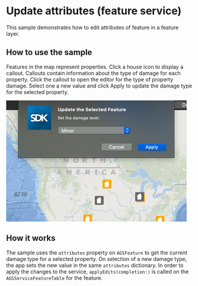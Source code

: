 # Update attributes (feature service)

This sample demonstrates how to edit attributes of feature in a feature layer.

## How to use the sample

Features in the map represent properties. Click a house icon to display a callout. Callouts contain information about the type of damage for each property. Click the callout to open the editor for the type of property damage. Select one a new value and click Apply to update the damage type for the selected property.

![](image1.png)

## How it works

The sample uses the `attributes` property on `AGSFeature` to get the current damage type for a selected property. On selection of a new damage type, the app sets the new value in the same  `attributes` dictionary. In order to apply the changes to the service, `applyEdits(completion:)` is called on the `AGSServiceFeatureTable` for the feature.

